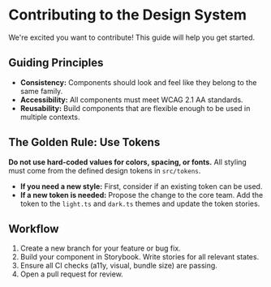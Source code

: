 # Contributing to the Design System

We're excited you want to contribute! This guide will help you get started.

## Guiding Principles

- **Consistency:** Components should look and feel like they belong to the same family.
- **Accessibility:** All components must meet WCAG 2.1 AA standards.
- **Reusability:** Build components that are flexible enough to be used in multiple contexts.

## The Golden Rule: Use Tokens

**Do not use hard-coded values for colors, spacing, or fonts.** All styling must come from the defined design tokens in `src/tokens`.

- **If you need a new style:** First, consider if an existing token can be used.
- **If a new token is needed:** Propose the change to the core team. Add the token to the `light.ts` and `dark.ts` themes and update the token stories.

## Workflow

1.  Create a new branch for your feature or bug fix.
2.  Build your component in Storybook. Write stories for all relevant states.
3.  Ensure all CI checks (a11y, visual, bundle size) are passing.
4.  Open a pull request for review.